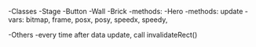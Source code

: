 -Classes
	-Stage
	-Button
	-Wall
	-Brick
		-methods: 
	-Hero
		-methods: update
		-vars: bitmap, frame, posx, posy, speedx, speedy,

-Others
	-every time after data update, call invalidateRect()
	